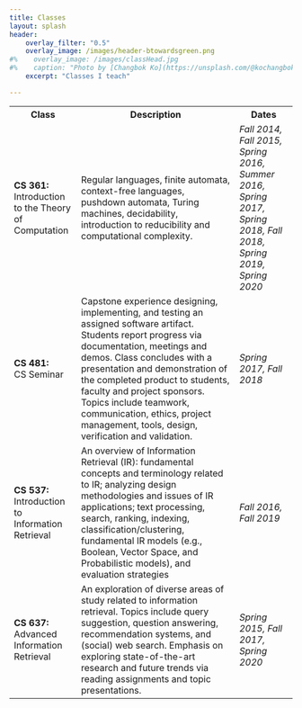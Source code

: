 ```yaml
---
title: Classes
layout: splash
header:
    overlay_filter: "0.5"
    overlay_image: /images/header-btowardsgreen.png
#%    overlay_image: /images/classHead.jpg
#%    caption: "Photo by [Changbok Ko](https://unsplash.com/@kochangbok) on [Unsplash](https://unsplash.com/photos/F8t2VGnI47I)"
    excerpt: "Classes I teach"

---
```



 <table style="width:100%">
  <tr>
    <th>Class</th>
    <th>Description</th>
    <th>Dates</th>
  </tr>
  <tr>
      <td><b>CS 361:</b><br>Introduction to the Theory of Computation</td>
    <td>Regular languages, finite automata, context-free languages, pushdown automata, Turing machines, decidability, introduction to reducibility and computational complexity.</td>
    <td><font size="3"><i>Fall 2014, Fall 2015, Spring 2016, Summer 2016, Spring 2017, Spring 2018, Fall 2018, Spring 2019, Spring 2020</i></font></td>
  </tr>
       <tr>
    <td><b>CS 481:</b><br> CS Seminar</td>
    <td>Capstone experience designing, implementing, and testing an assigned software artifact. Students report progress via documentation, meetings and demos. Class concludes with a presentation and demonstration of the completed product to students, faculty and project sponsors. Topics include teamwork, communication, ethics, project management, tools, design, verification and validation.
</td>
    <td><font size="3"><i>Spring 2017, Fall 2018</i></font></td>
  </tr>
  <tr>
      <td><b>CS 537:</b><br> Introduction to Information Retrieval </td>
    <td>An overview of Information Retrieval (IR): fundamental concepts and terminology related to IR; analyzing design methodologies and issues of IR applications; text processing, search, ranking, indexing, classification/clustering, fundamental IR models (e.g., Boolean, Vector Space, and Probabilistic models), and evaluation strategies</td>
    <td><font size="3"><i>Fall 2016, Fall 2019</i></font></td>
  </tr>

   <tr>
    <td><b>CS 637:</b><br> Advanced Information Retrieval </td>
    <td>An exploration of diverse areas of study related to information retrieval. Topics include query suggestion, question answering, recommendation systems, and (social) web search. Emphasis on exploring state-of-the-art research and future trends via reading assignments and topic presentations.</td>
    <td><font size="3"><i>Spring 2015, Fall 2017, Spring 2020</i></font></td>
    </tr>
</table>
